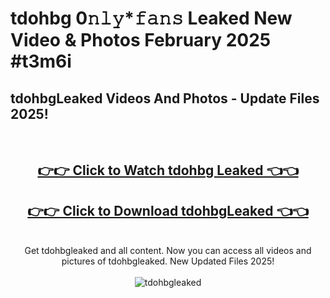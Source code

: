 # tdohbg 0𝚗𝚕𝚢*𝚏𝚊𝚗𝚜 Leaked New Video & Photos February 2025 #t3m6i

<h2>tdohbgLeaked Videos And Photos - Update Files 2025!</h2>
<br>
<div align="center">
<h2><a href="https://mediaupload.pro?title=tdohbg&ref=11F" rel="nofollow">👉👉 Click to Watch tdohbg Leaked 👈👈</a></h2>
<h2><a href="https://mediaupload.pro?title=tdohbg&ref=11F" rel="nofollow">👉👉 Click to Download tdohbgLeaked 👈👈</a></h2>
<br>
Get tdohbgleaked and all content. Now you can access all videos and pictures of tdohbgleaked. New Updated Files 2025!
<br>
<br>
<a href="https://mediaupload.pro?title=tdohbg&ref=11F" rel="nofollow" data-target="animated-image.originalLink"><img src="https://i.ibb.co/Gkj2r4b/banner.png" alt="tdohbgleaked" style="max-width: 100%; display: inline-block;" data-target="animated-image.originalImage"></a>
</div>
<br>

